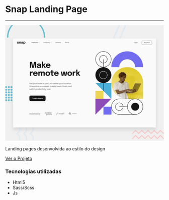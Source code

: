 # Snap Landing Page
<hr>

<img src="assets/design/desktop-preview.jpg" alt="Design"/>

<P>Landing pages desenvolvida ao estilo do design</p>

<a href="https://snap-five.vercel.app/">Ver o Projeto<a>

### Tecnologias utilizadas

- Html5
- Sass/Scss
- Js

